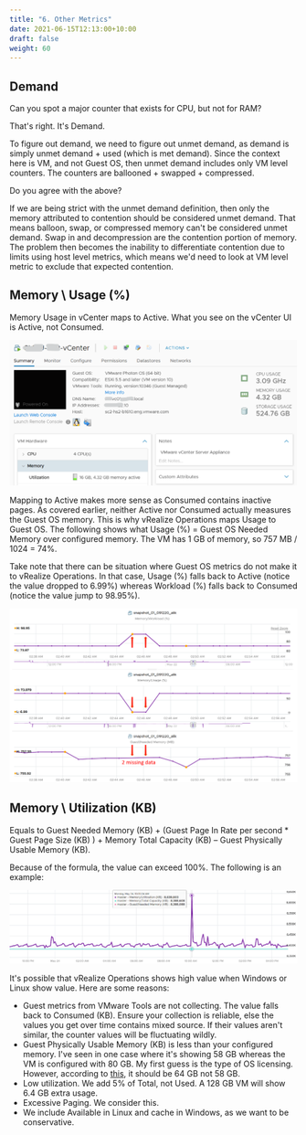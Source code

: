```yaml
---
title: "6. Other Metrics"
date: 2021-06-15T12:13:00+10:00
draft: false
weight: 60
---
```


## Demand

Can you spot a major counter that exists for CPU, but not for RAM?

That's right. It's Demand.

To figure out demand, we need to figure out unmet demand, as demand is simply unmet demand + used (which is met demand). Since the context here is VM, and not Guest OS, then unmet demand includes only VM level counters. The counters are ballooned + swapped + compressed.

Do you agree with the above?

If we are being strict with the unmet demand definition, then only the memory attributed to contention should be considered unmet demand. That means balloon, swap, or compressed memory can't be considered unmet demand. Swap in and decompression are the contention portion of memory. The problem then becomes the inability to differentiate contention due to limits using host level metrics, which means we'd need to look at VM level metric to exclude that expected contention.

## Memory \ Usage (%)

Memory Usage in vCenter maps to Active. What you see on the vCenter UI is Active, not Consumed.

![vCenter Memory usage](2.3.6-fig-1.png)

Mapping to Active makes more sense as Consumed contains inactive pages. As covered earlier, neither Active nor Consumed actually measures the Guest OS memory. This is why vRealize Operations maps Usage to Guest OS. The following shows what Usage (%) = Guest OS Needed Memory over configured memory. The VM has 1 GB of memory, so 757 MB / 1024 = 74%.

Take note that there can be situation where Guest OS metrics do not make it to vRealize Operations. In that case, Usage (%) falls back to Active (notice the value dropped to 6.99%) whereas Workload (%) falls back to Consumed (notice the value jump to 98.95%).

![Fallback to Active](2.3.6-fig-2.png)

## Memory \ Utilization (KB)

Equals to Guest Needed Memory (KB) + (Guest Page In Rate per second * Guest Page Size (KB) ) + Memory Total Capacity (KB) – Guest Physically Usable Memory (KB).

Because of the formula, the value can exceed 100%. The following is an example:

![Memory utilization](2.3.6-fig-3.png)

It's possible that vRealize Operations shows high value when Windows or Linux show value. Here are some reasons:

- Guest metrics from VMware Tools are not collecting. The value falls back to Consumed (KB). Ensure your collection is reliable, else the values you get over time contains mixed source. If their values aren't similar, the counter values will be fluctuating wildly.
- Guest Physically Usable Memory (KB) is less than your configured memory. I've seen in one case where it's showing 58 GB whereas the VM is configured with 80 GB. My first guess is the type of OS licensing. However, according to [this](https://www.compuram.de/blog/en/how-much-ram-can-be-addressed-under-the-current-32-bit-and-64-bit-operating-systems/), it should be 64 GB not 58 GB.
- Low utilization. We add 5% of Total, not Used. A 128 GB VM will show 6.4 GB extra usage.
- Excessive Paging. We consider this.
- We include Available in Linux and cache in Windows, as we want to be conservative.